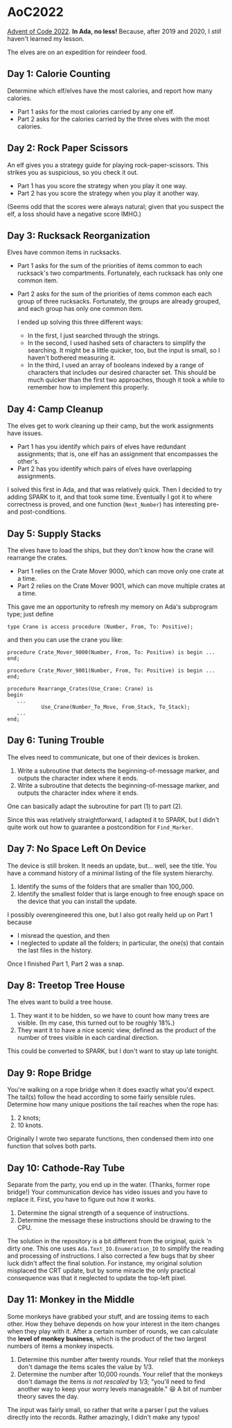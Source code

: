 # AoC2022

[Advent of Code 2022](https://adventofcode.com/2022). **In Ada, no less!**
Because, after 2019 and 2020, I _still_ haven't learned my lesson.

The elves are on an expedition for reindeer food.

## Day 1: Calorie Counting

Determine which elf/elves have the most calories, and report how many calories.
* Part 1 asks for the most calories carried by any one elf.
* Part 2 asks for the calories carried by the three elves with the most calories.

## Day 2: Rock Paper Scissors

An elf gives you a strategy guide for playing rock-paper-scissors.
This strikes you as suspicious, so you check it out.
* Part 1 has you score the strategy when you play it one way.
* Part 2 has you score the strategy when you play it another way.

(Seems odd that the scores were always natural;
given that you suspect the elf, a loss should have a negative score IMHO.)

## Day 3: Rucksack Reorganization

Elves have common items in rucksacks.
* Part 1 asks for the sum of the priorities of items
  common to each rucksack's two compartments.
  Fortunately, each rucksack has only one common item.
* Part 2 asks for the sum of the priorities of items
  common each each group of three rucksacks.
  Fortunately, the groups are already grouped,
  and each group has only one common item.

  I ended up solving this three different ways:
  * In the first, I just searched through the strings.
  * In the second, I used hashed sets of characters to simplify the searching.
    It might be a little quicker, too, but the input is small,
    so I haven't bothered measuring it.
  * In the third, I used an array of booleans indexed by a range of characters
    that includes our desired character set.
    This should be much quicker than the first two approaches,
    though it took a while to remember how to implement this properly.

## Day 4: Camp Cleanup

The elves get to work cleaning up their camp,
but the work assignments have issues.
* Part 1 has you identify which pairs of elves have redundant assignments;
  that is, one elf has an assignment that encompasses the other's.
* Part 2 has you identify which pairs of elves have overlapping assignments.

I solved this first in Ada, and that was relatively quick.
Then I decided to try adding SPARK to it, and that took some time.
Eventually I got it to where correctness is proved, and
one function (`Next_Number`) has interesting pre- and post-conditions.

## Day 5: Supply Stacks

The elves have to load the ships,
but they don't know how the crane will rearrange the crates.
* Part 1 relies on the Crate Mover 9000,
  which can move only one crate at a time.
* Part 2 relies on the Crate Mover 9001,
  which can move multiple crates at a time.

This gave me an opportunity to refresh my memory on Ada's subprogram type;
just define

    type Crane is access procedure (Number, From, To: Positive);

and then you can use the crane you like:

    procedure Crate_Mover_9000(Number, From, To: Positive) is begin ... end;

    procedure Crate_Mover_9001(Number, From, To: Positive) is begin ... end;

    procedure Rearrange_Crates(Use_Crane: Crane) is
    begin
       ...
               Use_Crane(Number_To_Move, From_Stack, To_Stack);
       ...
    end;

## Day 6: Tuning Trouble

The elves need to communicate, but one of their devices is broken.

1. Write a subroutine that detects the beginning-of-message marker,
   and outputs the character index where it ends.
2. Write a subroutine that detects the beginning-of-message marker,
   and outputs the character index where it ends.

One can basically adapt the subroutine for part (1) to part (2).

Since this was relatively straightforward, I adapted it to SPARK,
but I didn't quite work out how to guarantee a postcondition for `Find_Marker`.

## Day 7: No Space Left On Device

The device is still broken. It needs an update, but... well, see the title.
You have a command history of a minimal listing of the file system hierarchy.

1. Identify the sums of the folders that are smaller than 100_000.
2. Identify the smallest folder that is large enough
   to free enough space on the device that you can install the update.

I possibly overengineered this one, but I also got really held up on Part 1
because
* I misread the question, and then
* I neglected to update all the folders; in particular,
  the one(s) that contain the last files in the history.

Once I finished Part 1, Part 2 was a snap.

## Day 8: Treetop Tree House

The elves want to build a tree house.

1. They want it to be hidden, so we have to count how many trees are visible.
   (In my case, this turned out to be roughly 18%.)
2. They want it to have a nice scenic view, defined as the product
   of the number of trees visible in each cardinal direction.

This could be converted to SPARK, but I don't want to stay up late tonight.

## Day 9: Rope Bridge

You're walking on a rope bridge when it does exactly what you'd expect.
The tail(s) follow the head according to some fairly sensible rules.
Determine how many unique positions the tail reaches when the rope has:

1. 2 knots;
2. 10 knots.

Originally I wrote two separate functions,
then condensed them into one function that solves both parts.

## Day 10: Cathode-Ray Tube

Separate from the party, you end up in the water. (Thanks, former rope bridge!)
Your communication device has video issues and you have to replace it.
First, you have to figure out how it works.

1. Determine the signal strength of a sequence of instructions.
2. Determine the message these instructions should be drawing to the CPU.

The solution in the repository is a bit different
from the original, quick 'n dirty one.
This one uses `Ada.Text_IO.Enumeration_IO` to simplify the reading
and processing of instructions.
I also corrected a few bugs that by sheer luck didn't affect the final solution.
For instance, my original solution misplaced the CRT update,
but by some miracle the only practical consequence was that
it neglected to update the top-left pixel.

## Day 11: Monkey in the Middle

Some monkeys have grabbed your stuff, and are tossing items to each other.
How they behave depends on how your interest in the item changes
when they play with it.
After a certain number of rounds,
we can calculate the **level of monkey business**,
which is the product of the two largest numbers of items a monkey inspects.

1. Determine this number after twenty rounds.
   Your relief that the monkeys don't damage the items
   scales the value by 1/3.
2. Determine the number after 10,000 rounds.
   Your relief that the monkeys don't damage the items _is not rescaled_ by 1/3;
   "you'll need to find another way to keep your worry levels manageable."
   :laughing: A bit of number theory saves the day.

The input was fairly small, so rather that write a parser
I put the values directly into the records.
Rather amazingly, I didn't make any typos!
